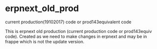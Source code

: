 # erpnext_old_prod
current production(19102017) code or prod143equivalent code

This is erpnext old production (current production code or prod143equiv code).
Created as we need to make changes in erpnext and may be in frappe which is not the update version.
